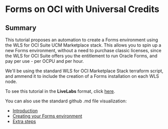 # Forms on OCI with Universal Credits 



## Summary

This tutorial proposes an automation to create a Forms environment using the WLS for OCI Suite UCM Marketplace stack.  This allows you to spin up a new Forms environment, without a need to purchase classic licenses, since the WLS for OCI Suite offers you the entitlement to run Oracle Forms, and pay per use - per OCPU and per hour.

We'll be using the standard WLS for OCI Marketplace Stack terraform script, and ammend it to include the creation of a Forms installation on each WLS node.

To see this tutorial in the **LiveLabs** format, click [here](https://oracle.github.io/cloudtestdrive/AppDev/wls/forms).

You can also use the standard github .md file visualization:

- [Introduction](forms_intro.md)
- [Creating your Forms environment](forms_creation.md)
- [Extra steps](forms_extra_steps.md)

